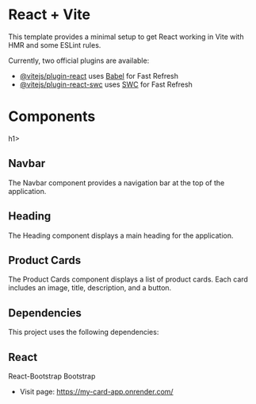 # React + Vite

This template provides a minimal setup to get React working in Vite with HMR and some ESLint rules.

Currently, two official plugins are available:

- [@vitejs/plugin-react](https://github.com/vitejs/vite-plugin-react/blob/main/packages/plugin-react/README.md) uses [Babel](https://babeljs.io/) for Fast Refresh
- [@vitejs/plugin-react-swc](https://github.com/vitejs/vite-plugin-react-swc) uses [SWC](https://swc.rs/) for Fast Refresh


<h1>Components</h1>h1>
<br/>
<h2>Navbar</h2>
The Navbar component provides a navigation bar at the top of the application.
<br/>
<h2>Heading</h2>
The Heading component displays a main heading for the application.
<br/>
<h2>Product Cards</h2>
The Product Cards component displays a list of product cards. Each card includes an image, title, description, and a button.
<br/>
<h2>Dependencies</h2>
This project uses the following dependencies:
<br/>
<h2>React</h2>
React-Bootstrap
Bootstrap

- Visit page: https://my-card-app.onrender.com/
  
